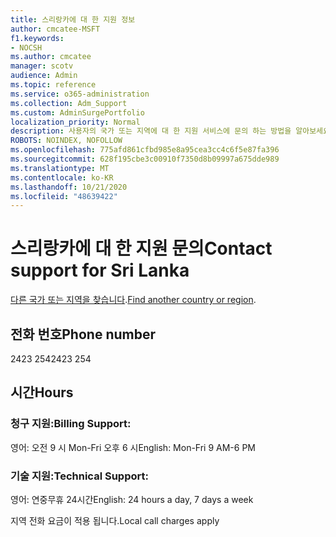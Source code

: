 ```yaml
---
title: 스리랑카에 대 한 지원 정보
author: cmcatee-MSFT
f1.keywords:
- NOCSH
ms.author: cmcatee
manager: scotv
audience: Admin
ms.topic: reference
ms.service: o365-administration
ms.collection: Adm_Support
ms.custom: AdminSurgePortfolio
localization_priority: Normal
description: 사용자의 국가 또는 지역에 대 한 지원 서비스에 문의 하는 방법을 알아보세요.
ROBOTS: NOINDEX, NOFOLLOW
ms.openlocfilehash: 775afd861cfbd985e8a95cea3cc4c6f5e87fa396
ms.sourcegitcommit: 628f195cbe3c00910f7350d8b09997a675dde989
ms.translationtype: MT
ms.contentlocale: ko-KR
ms.lasthandoff: 10/21/2020
ms.locfileid: "48639422"
---
```

# <a name="contact-support-for-sri-lanka"></a><span data-ttu-id="1f1cb-103">스리랑카에 대 한 지원 문의</span><span class="sxs-lookup"><span data-stu-id="1f1cb-103">Contact support for Sri Lanka</span></span>

<span data-ttu-id="1f1cb-104">[다른 국가 또는 지역을 찾습니다](../contact-support-for-business-products.md).</span><span class="sxs-lookup"><span data-stu-id="1f1cb-104">[Find another country or region](../contact-support-for-business-products.md).</span></span>

## <a name="phone-number"></a><span data-ttu-id="1f1cb-105">전화 번호</span><span class="sxs-lookup"><span data-stu-id="1f1cb-105">Phone number</span></span>
<span data-ttu-id="1f1cb-106">2423 254</span><span class="sxs-lookup"><span data-stu-id="1f1cb-106">2423 254</span></span>

## <a name="hours"></a><span data-ttu-id="1f1cb-107">시간</span><span class="sxs-lookup"><span data-stu-id="1f1cb-107">Hours</span></span>
### <a name="billing-support"></a><span data-ttu-id="1f1cb-108">청구 지원:</span><span class="sxs-lookup"><span data-stu-id="1f1cb-108">Billing Support:</span></span>

<span data-ttu-id="1f1cb-109">영어: 오전 9 시 Mon-Fri 오후 6 시</span><span class="sxs-lookup"><span data-stu-id="1f1cb-109">English: Mon-Fri 9 AM-6 PM</span></span>

### <a name="technical-support"></a><span data-ttu-id="1f1cb-110">기술 지원:</span><span class="sxs-lookup"><span data-stu-id="1f1cb-110">Technical Support:</span></span>

<span data-ttu-id="1f1cb-111">영어: 연중무휴 24시간</span><span class="sxs-lookup"><span data-stu-id="1f1cb-111">English: 24 hours a day, 7 days a week</span></span>

<span data-ttu-id="1f1cb-112">지역 전화 요금이 적용 됩니다.</span><span class="sxs-lookup"><span data-stu-id="1f1cb-112">Local call charges apply</span></span>
